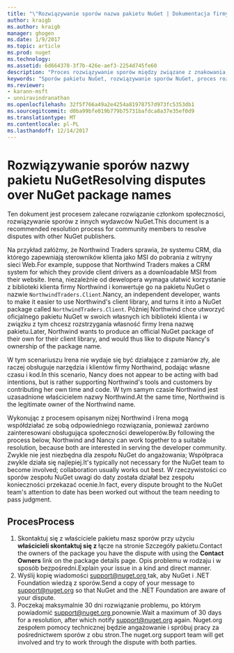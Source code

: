 ```yaml
---
title: "\"Rozwiązywanie sporów nazwa pakietu NuGet | Dokumentacja firmy Microsoft\""
author: kraigb
ms.author: kraigb
manager: ghogen
ms.date: 1/9/2017
ms.topic: article
ms.prod: nuget
ms.technology: 
ms.assetid: 6d664378-3f7b-426e-aef3-2254d745fe60
description: "Proces rozwiązywanie sporów między związane z znakowania, znaków towarowych i innych konfliktów wydawcy pakietu NuGet."
keywords: "Sporów pakietu NuGet, rozwiązywanie sporów NuGet, proces rozpoznawania sporów"
ms.reviewer:
- karann-msft
- unniravindranathan
ms.openlocfilehash: 32f5f766a49a2e4254a81978757d973fc5353db1
ms.sourcegitcommit: d0ba99bfe019b779b75731bafdca8a37e35ef0d9
ms.translationtype: MT
ms.contentlocale: pl-PL
ms.lasthandoff: 12/14/2017
---
```

# <a name="resolving-disputes-over-nuget-package-names"></a><span data-ttu-id="f7cfb-104">Rozwiązywanie sporów nazwy pakietu NuGet</span><span class="sxs-lookup"><span data-stu-id="f7cfb-104">Resolving disputes over NuGet package names</span></span>

<span data-ttu-id="f7cfb-105">Ten dokument jest procesem zalecane rozwiązanie członkom społeczności, rozwiązywanie sporów z innych wydawców NuGet.</span><span class="sxs-lookup"><span data-stu-id="f7cfb-105">This document is a recommended resolution process for community members to resolve disputes with other NuGet publishers.</span></span>  

<span data-ttu-id="f7cfb-106">Na przykład załóżmy, że Northwind Traders sprawia, że systemu CRM, dla którego zapewniają sterowników klienta jako MSI do pobrania z witryny sieci Web.</span><span class="sxs-lookup"><span data-stu-id="f7cfb-106">For example, suppose that Northwind Traders makes a CRM system for which they provide client drivers as a downloadable MSI from their website.</span></span> <span data-ttu-id="f7cfb-107">Irena, niezależnie od dewelopera wymaga ułatwić korzystanie z biblioteki klienta firmy Northwind i konwertuje go na pakietu NuGet o nazwie `NorthwindTraders.Client`.</span><span class="sxs-lookup"><span data-stu-id="f7cfb-107">Nancy, an independent developer, wants to make it easier to use Northwind's client library, and turns it into a NuGet package called `NorthwindTraders.Client`.</span></span> <span data-ttu-id="f7cfb-108">Później Northwind chce utworzyć oficjalnego pakietu NuGet w swoich własnych ich biblioteki klienta i w związku z tym chcesz rozstrzygania własność firmy Irena nazwę pakietu.</span><span class="sxs-lookup"><span data-stu-id="f7cfb-108">Later, Northwind wants to produce an official NuGet package of their own for their client library, and would thus like to dispute Nancy's ownership of the package name.</span></span>

<span data-ttu-id="f7cfb-109">W tym scenariuszu Irena nie wydaje się być działające z zamiarów zły, ale raczej obsługuje narzędzia i klientów firmy Northwind, podając własne czasu i kod.</span><span class="sxs-lookup"><span data-stu-id="f7cfb-109">In this scenario, Nancy does not appear to be acting with bad intentions, but is rather supporting Northwind's tools and customers by contributing her own time and code.</span></span> <span data-ttu-id="f7cfb-110">W tym samym czasie Northwind jest uzasadnione właścicielem nazwy Northwind.</span><span class="sxs-lookup"><span data-stu-id="f7cfb-110">At the same time, Northwind is the legitimate owner of the Northwind name.</span></span>

<span data-ttu-id="f7cfb-111">Wykonując z procesem opisanym niżej Northwind i Irena mogą współdziałać ze sobą odpowiedniego rozwiązania, ponieważ zarówno zainteresowani obsługująca społeczności deweloperów.</span><span class="sxs-lookup"><span data-stu-id="f7cfb-111">By following the process below, Northwind and Nancy can work together to a suitable resolution, because both are interested in serving the developer community.</span></span> <span data-ttu-id="f7cfb-112">Zwykle nie jest niezbędna dla zespołu NuGet do angażowania; Współpraca zwykle działa się najlepiej.</span><span class="sxs-lookup"><span data-stu-id="f7cfb-112">It's typically not necessary for the NuGet team to become involved; collaboration usually works out best.</span></span> <span data-ttu-id="f7cfb-113">W rzeczywistości co sporów zespołu NuGet uwagi do daty została działał bez zespołu konieczności przekazać ocenie.</span><span class="sxs-lookup"><span data-stu-id="f7cfb-113">In fact, every dispute brought to the NuGet team's attention to date has been worked out without the team needing to pass judgment.</span></span>


## <a name="process"></a><span data-ttu-id="f7cfb-114">Proces</span><span class="sxs-lookup"><span data-stu-id="f7cfb-114">Process</span></span>

1. <span data-ttu-id="f7cfb-115">Skontaktuj się z właściciele pakietu masz sporów przy użyciu **właścicieli skontaktuj się z** łącze na stronie Szczegóły pakietu.</span><span class="sxs-lookup"><span data-stu-id="f7cfb-115">Contact the owners of the package you have the dispute with using the **Contact Owners** link on the package details page.</span></span> <span data-ttu-id="f7cfb-116">Opis problemu w rodzaju i w sposób bezpośredni.</span><span class="sxs-lookup"><span data-stu-id="f7cfb-116">Explain your issue in a kind and direct manner.</span></span>
2. <span data-ttu-id="f7cfb-117">Wyślij kopię wiadomości [ support@nuget.org ](mailto:support@nuget.org) tak, aby NuGet i .NET Foundation wiedzą z sporów.</span><span class="sxs-lookup"><span data-stu-id="f7cfb-117">Send a copy of your message to [support@nuget.org](mailto:support@nuget.org) so that NuGet and the .NET Foundation are aware of your dispute.</span></span>
3. <span data-ttu-id="f7cfb-118">Poczekaj maksymalnie 30 dni rozwiązanie problemu, po którym powiadomić [ support@nuget.org ](mailto:support@nuget.org) ponownie.</span><span class="sxs-lookup"><span data-stu-id="f7cfb-118">Wait a maximum of 30 days for a resolution, after which notify [support@nuget.org](mailto:support@nuget.org) again.</span></span> <span data-ttu-id="f7cfb-119">Nuget.org zespołem pomocy technicznej będzie angażowanie i spróbuj pracy za pośrednictwem sporów z obu stron.</span><span class="sxs-lookup"><span data-stu-id="f7cfb-119">The nuget.org support team will get involved and try to work through the dispute with both parties.</span></span>
